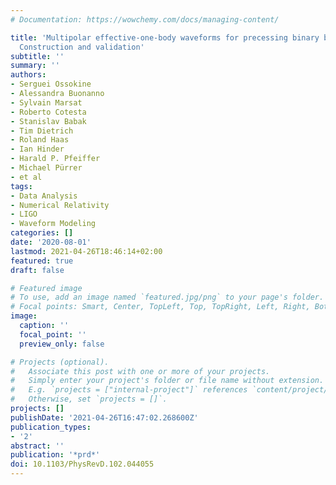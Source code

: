 ```yaml
---
# Documentation: https://wowchemy.com/docs/managing-content/

title: 'Multipolar effective-one-body waveforms for precessing binary black holes:
  Construction and validation'
subtitle: ''
summary: ''
authors:
- Serguei Ossokine
- Alessandra Buonanno
- Sylvain Marsat
- Roberto Cotesta
- Stanislav Babak
- Tim Dietrich
- Roland Haas
- Ian Hinder
- Harald P. Pfeiffer
- Michael Pürrer
- et al
tags:
- Data Analysis
- Numerical Relativity
- LIGO
- Waveform Modeling
categories: []
date: '2020-08-01'
lastmod: 2021-04-26T18:46:14+02:00
featured: true
draft: false

# Featured image
# To use, add an image named `featured.jpg/png` to your page's folder.
# Focal points: Smart, Center, TopLeft, Top, TopRight, Left, Right, BottomLeft, Bottom, BottomRight.
image:
  caption: ''
  focal_point: ''
  preview_only: false

# Projects (optional).
#   Associate this post with one or more of your projects.
#   Simply enter your project's folder or file name without extension.
#   E.g. `projects = ["internal-project"]` references `content/project/deep-learning/index.md`.
#   Otherwise, set `projects = []`.
projects: []
publishDate: '2021-04-26T16:47:02.268600Z'
publication_types:
- '2'
abstract: ''
publication: '*prd*'
doi: 10.1103/PhysRevD.102.044055
---
```


